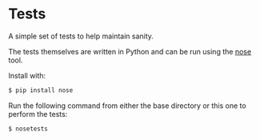 # Tests

A simple set of tests to help maintain sanity.

The tests themselves are written in Python and can be run using the [nose](
https://nose.readthedocs.org/en/latest/) tool.

Install with:

```bash
$ pip install nose
```

Run the following command from either the base directory or this one to perform
the tests:

```bash
$ nosetests
```
